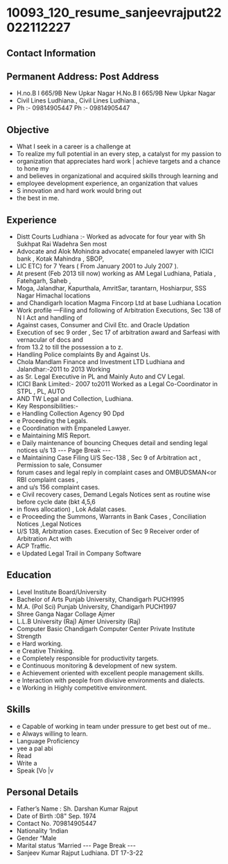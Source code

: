 # 10093_120_resume_sanjeevrajput22022112227

## Contact Information



## Permanent Address: Post Address

* H.no.B I 665/9B New Upkar Nagar H.No.B I 665/9B New Upkar Nagar
* Civil Lines Ludhiana., Civil Lines Ludhiana.,
* Ph :- 09814905447 Ph :- 09814905447


## Objective

* What I seek in a career is a challenge at
* To realize my full potential in an every step, a catalyst for my passion to
* organization that appreciates hard work | achieve targets and a chance to hone my
* and believes in organizational and acquired skills through learning and
* employee development experience, an organization that values
* S innovation and hard work would bring out
* the best in me.


## Experience

* Distt Courts Ludhiana :- Worked as advocate for four year with Sh Sukhpat Rai Wadehra Sen most
* Advocate and Alok Mohindra advocate( empaneled lawyer with ICICI bank , Kotak Mahindra , SBOP,
* LIC ETC) for 7 Years ( From January 2001 to July 2007 ).
* At present (Feb 2013 till now) working as AM Legal Ludhiana, Patiala , Fatehgarh, Saheb ,
* Moga, Jalandhar, Kapurthala, AmritSar, tarantarn, Hoshiarpur, SSS Nagar Himachal locations
* and Chandigarh location Magma Fincorp Ltd at base Ludhiana Location
* Work profile —Filing and following of Arbitration Executions, Sec 138 of N I Act and handling of
* Against cases, Consumer and Civil Etc. and Oracle Updation
* Execution of sec 9 order , Sec 17 of arbitration award and Sarfeasi with vernacular of docs and
* from 13.2 to till the possession a to z.
* Handling Police complaints By and Against Us.
* Chola Mandlam Finance and Investment LTD Ludhiana and Jalandhar:-2011 to 2013 Working
* as Sr. Legal Executive in PL and Mainly Auto and CV Legal.
* ICICI Bank Limited:- 2007 to2011 Worked as a Legal Co-Coordinator in STPL , PL, AUTO
* AND TW Legal and Collection, Ludhiana.
* Key Responsibilities:-
* e Handling Collection Agency 90 Dpd
* e Proceeding the Legals.
* e Coordination with Empaneled Lawyer.
* e Maintaining MIS Report.
* e Daily maintenance of bouncing Cheques detail and sending legal notices u/s 13
--- Page Break ---
* e Maintaining Case Filing U/S Sec-138 , Sec 9 of Arbitration act , Permission to sale, Consumer
* forum cases and legal reply in complaint cases and OMBUDSMAN<or RBI complaint cases ,
* and u/s 156 complaint cases.
* e Civil recovery cases, Demand Legals Notices sent as routine wise before cycle date (bkt 4,5,6
* in flows allocation) , Lok Adalat cases.
* e Proceeding the Summons, Warrants in Bank Cases , Conciliation Notices ,Legal Notices
* U/S 138, Arbitration cases. Execution of Sec 9 Receiver order of Arbitration Act with
* ACP Traffic.
* e Updated Legal Trail in Company Software


## Education

* Level Institute Board/University
* Bachelor of Arts Punjab University, Chandigarh PUCH1995
* M.A. (Pol Sci) Punjab University, Chandigarh PUCH1997
* Shree Ganga Nagar Collage Ajmer
* L.L.B University (Raj) Ajmer University (Raj)
* Computer Basic Chandigarh Computer Center Private Institute
* Strength
* e Hard working.
* e Creative Thinking.
* e Completely responsible for productivity targets.
* e Continuous monitoring & development of new system.
* e Achievement oriented with excellent people management skills.
* e Interaction with people from divisive environments and dialects.
* e Working in Highly competitive environment.


## Skills

* e Capable of working in team under pressure to get best out of me..
* e Always willing to learn.
* Language Proficiency
* yee a pal abi
* Read
* Write a
* Speak [Vo |v


## Personal Details

* Father’s Name : Sh. Darshan Kumar Rajput
* Date of Birth :08" Sep. 1974
* Contact No. 709814905447
* Nationality ‘Indian
* Gender “Male
* Marital status ‘Married
--- Page Break ---
* Sanjeev Kumar Rajput Ludhiana. DT 17-3-22

